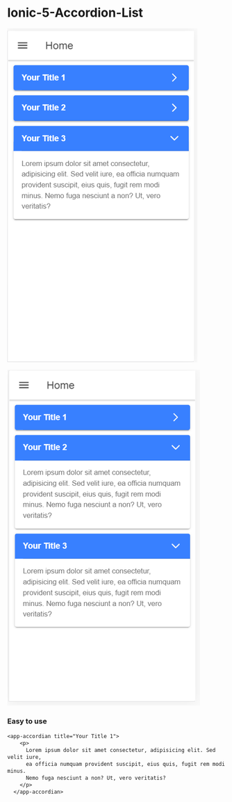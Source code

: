 # Ionic-5-Accordion-List

![](/image/Capture.PNG)

![](/image/2.PNG)



### Easy to use
```
<app-accordian title="Your Title 1">
    <p>
      Lorem ipsum dolor sit amet consectetur, adipisicing elit. Sed velit iure,
      ea officia numquam provident suscipit, eius quis, fugit rem modi minus.
      Nemo fuga nesciunt a non? Ut, vero veritatis?
    </p>
  </app-accordian>
```

